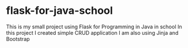 # flask-for-java-school
This is my small project using Flask for Programming in Java in school
In this project I created simple CRUD application
I am also using Jinja and Bootstrap
